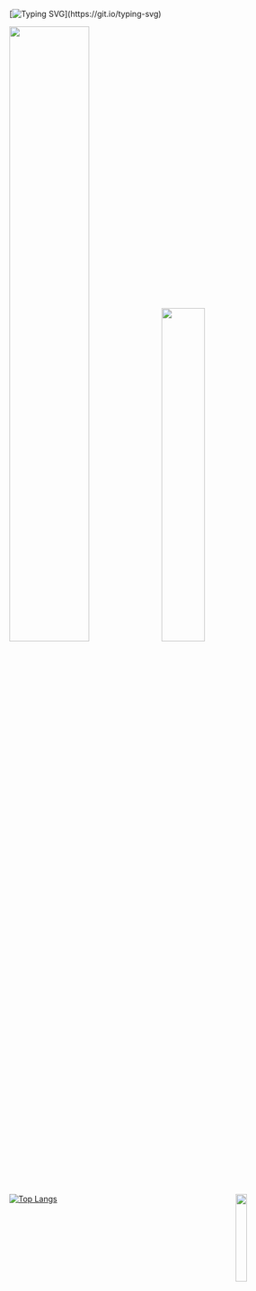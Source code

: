 [![Typing SVG](https://readme-typing-svg.demolab.com?font=Fira+Code&pause=1000&color=08D71E&center=%E7%9C%9F%E7%9A%84&vCenter=%E9%94%99%E8%AF%AF%E7%9A%84&repeat=%E7%9C%9F%E7%9A%84&width=160&lines=Hello+World!)](https://git.io/typing-svg)


<p align="top"
  <a href="">
    <img src="https://readme-stats.clckblog.space/api?username=999V&show_icons=true&count_private=true" width="53%">
  </a>
  <a href="https://leetcode.cn/u/zhengxin-6/">
    <img src="https://stats.justsong.cn/api/leetcode?username=zhengxin-6&cn=true&theme=shades-of-purple" width="39%">
  </a>
</p>

<img align="right" src="https://media.giphy.com/media/bGgsc5mWoryfgKBx1u/giphy.gif" width="20%" >

[![Top Langs](https://github-readme-stats.vercel.app/api/top-langs/?username=999V)](https://github.com/999V)

